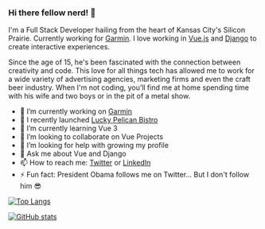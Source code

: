 ### Hi there fellow nerd! 👋

I'm a Full Stack Developer hailing from the heart of Kansas City's Silicon Prairie. Currently working for [Garmin](https://www.garmin.com). I love working in [Vue.js](https://github.com/vuejs/vue) and [Django](https://github.com/django/django) to create interactive experiences.

Since the age of 15, he's been fascinated with the connection between creativity and code. This love for all things tech has allowed me to work for a wide variety of advertising agencies, marketing firms and even the craft beer industry. When I'm not coding, you’ll find me at home spending time with his wife and two boys or in the pit of a metal show.

- 🔭 I’m currently working on [Garmin](https://www.garmin.com)
- 🔭 I recently launched [Lucky Pelican Bistro](https://luckypelicanbistro.com/)
- 🌱 I’m currently learning Vue 3
- 👯 I’m looking to collaborate on Vue Projects
- 🤔 I’m looking for help with growing my profile
- 💬 Ask me about Vue and Django
- 📫 How to reach me: [Twitter](https://twitter.com/jdhillen/) or [LinkedIn](https://www.linkedin.com/in/jdhillen/)
- ⚡ Fun fact: President Obama follows me on Twitter... But I don't follow him 😎

[![Top Langs](https://github-readme-stats.vercel.app/api/top-langs/?username=jdhillen)](https://github.com/MrKrishnaAgarwal/readme-components-github)

[![GitHub stats](https://github-readme-stats.vercel.app/api?username=jdhillen)](https://github.com/anuraghazra/readme-components)

